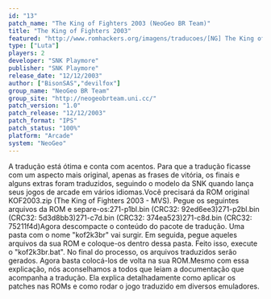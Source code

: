 ```yaml
---
id: "13"
patch_name: "The King of Fighters 2003 (NeoGeo BR Team)"
title: "The King of Fighters 2003"
featured: "http://www.romhackers.org/imagens/traducoes/[NG] The King of Fighters 2003 - NGBRT - Logo.gif"
type: ["Luta"]
players: 2
developer: "SNK Playmore"
publisher: "SNK Playmore"
release_date: "12/12/2003"
author: ["BisonSAS","devilfox"]
group_name: "NeoGeo BR Team"
group_site: "http://neogeobrteam.uni.cc/"
patch_version: "1.0"
patch_release: "12/12/2003"
patch_format: "IPS"
patch_status: "100%"
platform: "Arcade"
system: "NeoGeo"
---
```


A tradução está ótima e conta com acentos. Para que a tradução ficasse com um aspecto mais original, apenas as frases de vitória, os finais e alguns extras foram traduzidos, seguindo o modelo da SNK quando lança seus jogos de arcade em vários idiomas.Você precisará da ROM original KOF2003.zip (The King of Fighters 2003 - MVS). Pegue os seguintes arquivos da ROM e separe-os:271-p1bl.bin (CRC32: 92ed6ee3)271-p2bl.bin (CRC32: 5d3d8bb3)271-c7d.bin (CRC32: 374ea523)271-c8d.bin (CRC32: 75211f4d)Agora descompacte o conteúdo do pacote de tradução. Uma pasta com o nome "kof2k3br" vai surgir. Em seguida, pegue aqueles arquivos da sua ROM e coloque-os dentro dessa pasta. Feito isso, execute o "kof2k3br.bat". No final do processo, os arquivos traduzidos serão gerados. Agora basta colocá-los de volta na sua ROM.Mesmo com essa explicação, nós aconselhamos a todos que leiam a documentação que acompanha a tradução. Ela explica detalhadamente como aplicar os patches nas ROMs e como rodar o jogo traduzido em diversos emuladores.